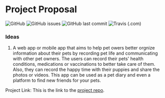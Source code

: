 # Project Proposal
![GitHub](https://img.shields.io/github/license/Longweig/Happypuppies) ![GitHub issues](https://img.shields.io/github/issues-raw/Longweig/HappyPuppies) ![GitHub last commit](https://img.shields.io/github/last-commit/Longweig/HappyPuppies)
![Travis (.com)](https://img.shields.io/travis/com/Longweig/Happypuppies)
### Ideas
1. A web app or mobile app that aims to help pet owers better orgnize information about their pets by recording pet life and communicating with other pet owners. The users can record their pets' health conditions, medications or vaccinations to better take care of them. Also, they can record the happy time with their puppies and share the photos or videos. This app can be used as a pet diary and even a platform to find new friends for your pets. 


Project Link: This is the link to the  [project repo](https://github.com/Longweig/HappyPuppies).
